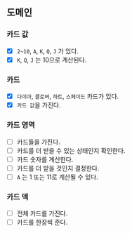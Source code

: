 ## 도메인

### 카드 값

- [x] `2~10`, `A`, `K`, `Q`, `J` 가 있다.
- [x] `K`, `Q`, `J` 는 10으로 계산된다.

### 카드

- [x] `다이아`, `클로버`, `하트`, `스페이드` 카드가 있다.
- [x] `카드 값`을 가진다.

### 카드 영역

- [ ] 카드들을 가진다.
- [ ] 카드를 더 받을 수 있는 상태인지 확인한다.
- [ ] 카드 숫자를 계산한다.
- [ ] 카드를 더 받을 것인지 결정한다.
- [ ] `A` 는 1 또는 11로 계산될 수 있다.

### 카드 덱

- [ ] 전체 카드를 가진다.
- [ ] 카드를 한장씩 준다.